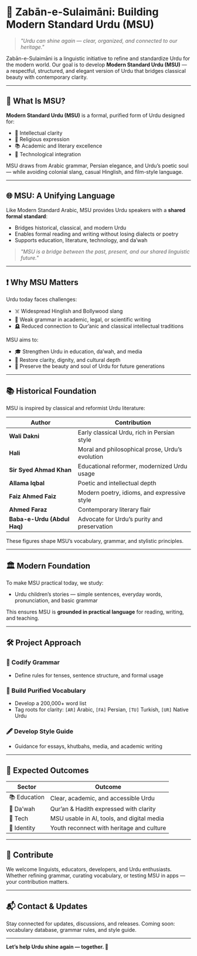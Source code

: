 # 🌟 Zabān-e-Sulaimāni: Building Modern Standard Urdu (MSU)

> *"Urdu can shine again — clear, organized, and connected to our heritage."*

Zabān-e-Sulaimāni is a linguistic initiative to refine and standardize Urdu for the modern world. Our goal is to develop **Modern Standard Urdu (MSU)** — a respectful, structured, and elegant version of Urdu that bridges classical beauty with contemporary clarity.

---

## 📌 What Is MSU?

**Modern Standard Urdu (MSU)** is a formal, purified form of Urdu designed for:

* 🧠 Intellectual clarity
* 🕋 Religious expression
* 📚 Academic and literary excellence
* 🤖 Technological integration

MSU draws from Arabic grammar, Persian elegance, and Urdu’s poetic soul — while avoiding colonial slang, casual Hinglish, and film-style language.

---

## 🌐 MSU: A Unifying Language

Like Modern Standard Arabic, MSU provides Urdu speakers with a **shared formal standard**:

* Bridges historical, classical, and modern Urdu
* Enables formal reading and writing without losing dialects or poetry
* Supports education, literature, technology, and da’wah

> *"MSU is a bridge between the past, present, and our shared linguistic future."*

---

## ❗ Why MSU Matters

Urdu today faces challenges:

* ☠️ Widespread Hinglish and Bollywood slang
* 🧠 Weak grammar in academic, legal, or scientific writing
* 🪦 Reduced connection to Qur’anic and classical intellectual traditions

MSU aims to:

* 🎓 Strengthen Urdu in education, da’wah, and media
* 🧬 Restore clarity, dignity, and cultural depth
* 📜 Preserve the beauty and soul of Urdu for future generations

---

## 📚 Historical Foundation

MSU is inspired by classical and reformist Urdu literature:

| Author                      | Contribution                                    |
| --------------------------- | ----------------------------------------------- |
| **Wali Dakni**              | Early classical Urdu, rich in Persian style     |
| **Hali**                    | Moral and philosophical prose, Urdu’s evolution |
| **Sir Syed Ahmad Khan**     | Educational reformer, modernized Urdu usage     |
| **Allama Iqbal**            | Poetic and intellectual depth                   |
| **Faiz Ahmed Faiz**         | Modern poetry, idioms, and expressive style     |
| **Ahmed Faraz**             | Contemporary literary flair                     |
| **Baba-e-Urdu (Abdul Haq)** | Advocate for Urdu’s purity and preservation     |

These figures shape MSU’s vocabulary, grammar, and stylistic principles.

---

## 🏛️ Modern Foundation

To make MSU practical today, we study:

* Urdu children’s stories — simple sentences, everyday words, pronunciation, and basic grammar

This ensures MSU is **grounded in practical language** for reading, writing, and teaching.

---

## 🛠️ Project Approach

### 📖 Codify Grammar

* Define rules for tenses, sentence structure, and formal usage

### 📘 Build Purified Vocabulary

* Develop a 200,000+ word list
* Tag roots for clarity: `[AR]` Arabic, `[FA]` Persian, `[TU]` Turkish, `[UR]` Native Urdu

### 🖋️ Develop Style Guide

* Guidance for essays, khutbahs, media, and academic writing

---

## 🔮 Expected Outcomes

| Sector       | Outcome                                    |
| ------------ | ------------------------------------------ |
| 📚 Education | Clear, academic, and accessible Urdu       |
| 🕋 Da’wah    | Qur’an & Hadith expressed with clarity     |
| 🤖 Tech      | MSU usable in AI, tools, and digital media |
| 🧠 Identity  | Youth reconnect with heritage and culture  |

---

## 🤝 Contribute

We welcome linguists, educators, developers, and Urdu enthusiasts. Whether refining grammar, curating vocabulary, or testing MSU in apps — your contribution matters.

---

## 📬 Contact & Updates

Stay connected for updates, discussions, and releases.
Coming soon: vocabulary database, grammar rules, and style guide.

---

**Let’s help Urdu shine again — together. 🌙**